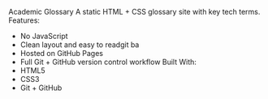 Academic Glossary
A static HTML + CSS glossary site with key tech terms.
Features:
- No JavaScript
- Clean layout and easy to readgit ba
- Hosted on GitHub Pages
- Full Git + GitHub version control workflow
Built With:
- HTML5
- CSS3
- Git + GitHub

